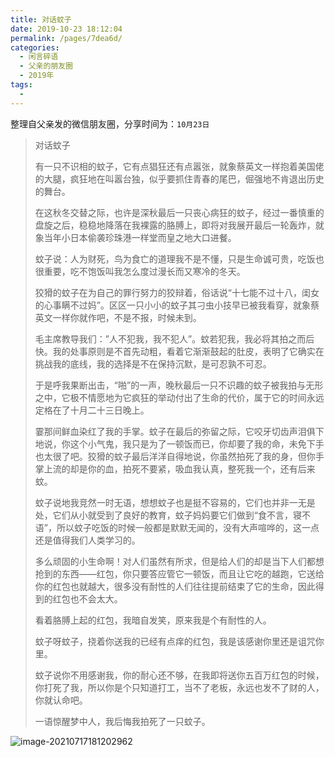 ```yaml
---
title: 对话蚊子
date: 2019-10-23 18:12:04
permalink: /pages/7dea6d/
categories:
  - 闲言碎语
  - 父亲的朋友圈
  - 2019年
tags:
  - 
---
```

整理自父亲发的微信朋友圈，分享时间为：`10月23日`



> 对话蚊子
>
> 有一只不识相的蚊子，它有点猖狂还有点嚣张，就象蔡英文一样抱着美国佬的大腿，疯狂地在叫嚣台独，似乎要抓住青春的尾巴，倔强地不肯退出历史的舞台。
> 
> 在这秋冬交替之际，也许是深秋最后一只丧心病狂的蚊子，经过一番慎重的盘旋之后，稳稳地降落在我裸露的胳膊上，即将对我展开最后一轮轰炸，就象当年小日本偷袭珍珠港一样堂而皇之地大口进餐。
> 
> 蚊子说：人为财死，鸟为食亡的道理我不是不懂，只是生命诚可贵，吃饭也很重要，吃不饱饭叫我怎么度过漫长而又寒冷的冬天。
> 
> 狡猾的蚊子在为自己的罪行努力的狡辩着，俗话说“十七能不过十八，闺女的心事瞒不过妈”。区区一只小小的蚊子其刁虫小技早已被我看穿，就象蔡英文一样你就作吧，不是不报，时候未到。
> 
>毛主席教导我们：”人不犯我，我不犯人”。蚊若犯我，我必将其拍之而后快。我的处事原则是不首先动粗，看着它渐渐鼓起的肚皮，表明了它确实在挑战我的底线，我的选择是不在保持沉默，是可忍孰不可忍。
> 
> 于是呼我果断出击，“啪”的一声，晚秋最后一只不识趣的蚊子被我拍与无形之中，它极不情愿地为它疯狂的举动付出了生命的代价，属于它的时间永远定格在了十月二十三日晚上。
> 
> 霎那间鲜血染红了我的手掌。蚊子在最后的弥留之际，它咬牙切齿声泪俱下地说，你这个小气鬼，我只是为了一顿饭而已，你却要了我的命，未免下手也太很了吧。狡猾的蚊子最后洋洋自得地说，你虽然拍死了我的身，但你手掌上流的却是你的血，拍死不要紧，吸血我认真，整死我一个，还有后来蚊。
> 
> 蚊子说地我竞然一时无语，想想蚊子也是挺不容易的，它们也并非一无是处，它们从小就受到了良好的教育，蚊子妈妈要它们做到“食不言，寝不语”，所以蚊子吃饭的时候一般都是默默无闻的，没有大声喧哗的，这一点还是值得我们人类学习的。
> 
> 多么顽固的小生命啊！对人们虽然有所求，但是给人们的却是当下人们都想抢到的东西——红包，你只要答应管它一顿饭，而且让它吃的越跑，它送给你的红包也就越大，很多没有耐性的人们往往提前结束了它的生命，因此得到的红包也不会太大。
> 
> 看着胳膊上起的红包，我暗自发笑，原来我是个有耐性的人。
> 
> 蚊子呀蚊子，挠着你送我的已经有点痒的红包，我是该感谢你里还是诅咒你里。
> 
> 蚊子说你不用感谢我，你的耐心还不够，在我即将送你五百万红包的时候，你打死了我，所以你是个只知道打工，当不了老板，永远也发不了财的人，你就认命吧。
> 
> 一语惊醒梦中人，我后悔我拍死了一只蚊子。

![image-20210717181202962](https://tva4.sinaimg.cn/large/008k1Yt0ly1gskckwkfgjj30fe17nale.jpg)

